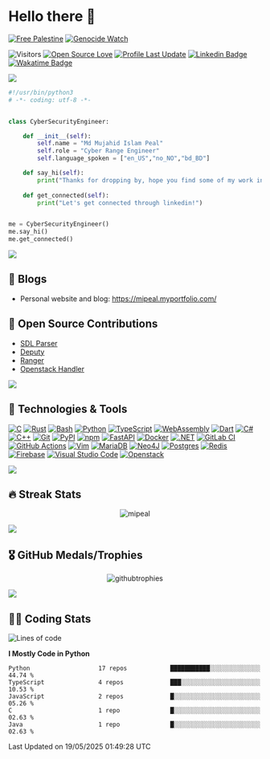 # Hello there 👋
[![Free Palestine](https://hinds-banner.vercel.app/free-palestine?variant=classic)](https://www.pcrf.net/)
[![Genocide Watch](https://hinds-banner.vercel.app/genocide-watch?variant=crimson)](https://www.pcrf.net/)

![Visitors](https://visitor-badge.laobi.icu/badge?page_id=mipeal)
[![Open Source Love](https://badges.frapsoft.com/os/v1/open-source.svg?v=102)](https://github.com/ellerbrock/open-source-badge/)
[![Profile Last Update](https://img.shields.io/github/last-commit/mipeal/mipeal/main?label=Last%20updated&style=flat)](https://github.com/mipeal/mipeal/commits)
[![Linkedin Badge](https://img.shields.io/badge/LinkedIn-mipeal-informational?style=flat&logo=Linkedin&logoColor=white&link=https://www.linkedin.com/in/peeaal/)](https://www.linkedin.com/in/peeaal/)
[![Wakatime Badge](https://img.shields.io/badge/Wakatime-mipeal-informational?style=flat&logo=Wakatime&logoColor=white&link=https://wakatime.com/@mipeal)](https://wakatime.com/@mipeal)

<a href="https://mipeal.myportfolio.com/"><img src="https://user-images.githubusercontent.com/73097560/115834477-dbab4500-a447-11eb-908a-139a6edaec5c.gif"></a>


```python
#!/usr/bin/python3
# -*- coding: utf-8 -*-


class CyberSecurityEngineer:

    def __init__(self):
        self.name = "Md Mujahid Islam Peal"
        self.role = "Cyber Range Engineer"
        self.language_spoken = ["en_US","no_NO","bd_BD"]

    def say_hi(self):
        print("Thanks for dropping by, hope you find some of my work interesting.")
        
    def get_connected(self):
        print("Let's get connected through linkedin!")


me = CyberSecurityEngineer()
me.say_hi()
me.get_connected()
```

<a href="https://mipeal.myportfolio.com/"><img src="https://user-images.githubusercontent.com/73097560/115834477-dbab4500-a447-11eb-908a-139a6edaec5c.gif"></a>

## 📝 Blogs

- Personal website and blog: https://mipeal.myportfolio.com/

## 🚀 Open Source Contributions
- [SDL Parser](https://github.com/Open-Cyber-Range/SDL-parser)
- [Deputy](https://github.com/Open-Cyber-Range/Deputy)
- [Ranger](https://github.com/Open-Cyber-Range/Ranger)
- [Openstack Handler](https://github.com/Open-Cyber-Range/Openstack-Handler)

<a href="https://mipeal.myportfolio.com/"><img src="https://user-images.githubusercontent.com/73097560/115834477-dbab4500-a447-11eb-908a-139a6edaec5c.gif"></a>


## 🔧 Technologies & Tools
[![C](https://img.shields.io/badge/C-00599C?logo=c&logoColor=white)](#)
[![Rust](https://img.shields.io/badge/Rust-%23000000.svg?e&logo=rust&logoColor=white)](#)
[![Bash](https://img.shields.io/badge/Bash-4EAA25?logo=gnubash&logoColor=fff)](#)
[![Python](https://img.shields.io/badge/Python-3776AB?logo=python&logoColor=fff)](#)
[![TypeScript](https://img.shields.io/badge/TypeScript-3178C6?logo=typescript&logoColor=fff)](#)
[![WebAssembly](https://img.shields.io/badge/WebAssembly-654FF0?logo=webassembly&logoColor=fff)](#)
[![Dart](https://img.shields.io/badge/Dart-%230175C2.svg?logo=dart&logoColor=white)](#)
[![C#](https://custom-icon-badges.demolab.com/badge/C%23-%23239120.svg?logo=cshrp&logoColor=white)](#)
[![C++](https://img.shields.io/badge/C++-%2300599C.svg?logo=c%2B%2B&logoColor=white)](#)
[![Git](https://img.shields.io/badge/Git-F05032?logo=git&logoColor=fff)](#)
[![PyPI](https://img.shields.io/badge/PyPI-3775A9?logo=pypi&logoColor=fff)](#)
[![npm](https://img.shields.io/badge/npm-CB3837?logo=npm&logoColor=fff)](#)
[![FastAPI](https://img.shields.io/badge/FastAPI-009485.svg?logo=fastapi&logoColor=white)](#)
[![Docker](https://img.shields.io/badge/Docker-2496ED?logo=docker&logoColor=fff)](#)
[![.NET](https://img.shields.io/badge/.NET-512BD4?logo=dotnet&logoColor=fff)](#)
[![GitLab CI](https://img.shields.io/badge/GitLab%20CI-FC6D26?logo=gitlab&logoColor=fff)](#)
[![GitHub Actions](https://img.shields.io/badge/GitHub_Actions-2088FF?logo=github-actions&logoColor=white)](#)
[![Vim](https://img.shields.io/badge/Vim-%2311AB00.svg?logo=vim&logoColor=white)](#)
[![MariaDB](https://img.shields.io/badge/MariaDB-003545?logo=mariadb&logoColor=white)](#)
[![Neo4J](https://img.shields.io/badge/Neo4j-008CC1?logo=neo4j&logoColor=white)](#)
[![Postgres](https://img.shields.io/badge/Postgres-%23316192.svg?logo=postgresql&logoColor=white)](#)
[![Redis](https://img.shields.io/badge/Redis-%23DD0031.svg?logo=redis&logoColor=white)](#)
[![Firebase](https://img.shields.io/badge/Firebase-039BE5?logo=Firebase&logoColor=white)](#)
[![Visual Studio Code](https://custom-icon-badges.demolab.com/badge/Visual%20Studio%20Code-0078d7.svg?logo=vsc&logoColor=white)](#)
[![Openstack](https://img.shields.io/badge/Openstack-F80000?logo=openstack&logoColor=white)](#)

<a href="https://mipeal.myportfolio.com/"><img src="https://user-images.githubusercontent.com/73097560/115834477-dbab4500-a447-11eb-908a-139a6edaec5c.gif"></a>

## 🔥 Streak Stats
<p align="center"><img src="https://github-readme-streak-stats.herokuapp.com/?user=mipeal&theme=dark" alt="mipeal" /></p>

<a href="https://mipeal.myportfolio.com/"><img src="https://user-images.githubusercontent.com/73097560/115834477-dbab4500-a447-11eb-908a-139a6edaec5c.gif"></a>

## &#127894; GitHub Medals/Trophies
<p align="center"><img src="https://github-profile-trophy.vercel.app/?username=mipeal&theme=nord&column=7" alt="githubtrophies" /></p>


<a href="https://mipeal.myportfolio.com/"><img src="https://user-images.githubusercontent.com/73097560/115834477-dbab4500-a447-11eb-908a-139a6edaec5c.gif"></a>

## &#x1F468;&#x200D;&#x1F4BB; Coding Stats
<!--START_SECTION:waka-->
![Lines of code](https://img.shields.io/badge/From%20Hello%20World%20I%27ve%20Written-3.2%20million%20lines%20of%20code-blue)

**I Mostly Code in Python** 

```text
Python                   17 repos            ███████████░░░░░░░░░░░░░░   44.74 % 
TypeScript               4 repos             ███░░░░░░░░░░░░░░░░░░░░░░   10.53 % 
JavaScript               2 repos             █░░░░░░░░░░░░░░░░░░░░░░░░   05.26 % 
C                        1 repo              █░░░░░░░░░░░░░░░░░░░░░░░░   02.63 % 
Java                     1 repo              █░░░░░░░░░░░░░░░░░░░░░░░░   02.63 % 
```




 Last Updated on 19/05/2025 01:49:28 UTC
<!--END_SECTION:waka-->
<!--
[![Waka Readme](https://github.com/mipeal/mipeal/actions/workflows/wakatime.yml/badge.svg)](https://github.com/mipeal/mipeal/actions/workflows/wakatime.yml)
-->
